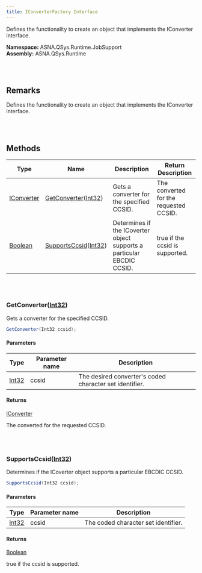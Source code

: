 ```yaml
---
title: IConverterFactory Interface
---
```


Defines the functionality to create an object that implements the IConverter interface.

**Namespace:** ASNA.QSys.Runtime.JobSupport <br/>
**Assembly:** ASNA.QSys.Runtime

<br>
<br>

## Remarks

Defines the functionality to create an object that implements the IConverter interface.

[//]: # ($$TODO: Complete the Remarks section.)

<br>
<br>

## Methods

| Type | Name | Description | Return Description 
| --- | --- | --- | --- 
| [IConverter](/reference/asna-qsys-runtime-job-support/classes/i-converter.html) | [GetConverter](#getconverterint32)([Int32](https://docs.microsoft.com/en-us/dotnet/api/system.int32)) | Gets a converter for the specified CCSID. | The converted for the requested CCSID.
| [Boolean](https://docs.microsoft.com/en-us/dotnet/api/system.boolean) | [SupportsCcsid](#supportsccsidint32)([Int32](https://docs.microsoft.com/en-us/dotnet/api/system.int32)) | Determines if the ICoverter object supports a particular EBCDIC CCSID. | true if the ccsid is supported.

<br>
<br>

### GetConverter([Int32](https://docs.microsoft.com/en-us/dotnet/api/system.int32))

Gets a converter for the specified CCSID.

```cs
GetConverter(Int32 ccsid);
```

#### Parameters

| Type | Parameter name | Description
| --- | --- | ---
| [Int32](https://docs.microsoft.com/en-us/dotnet/api/system.int32) | ccsid | The desired converter's coded character set identifier. 

#### Returns

[IConverter](/reference/asna-qsys-runtime-job-support/classes/i-converter.html)

The converted for the requested CCSID.


<br>
<br>

### SupportsCcsid([Int32](https://docs.microsoft.com/en-us/dotnet/api/system.int32))

Determines if the ICoverter object supports a particular EBCDIC CCSID.

```cs
SupportsCcsid(Int32 ccsid);
```

#### Parameters

| Type | Parameter name | Description
| --- | --- | ---
| [Int32](https://docs.microsoft.com/en-us/dotnet/api/system.int32) | ccsid | The coded character set identifier. 

#### Returns

[Boolean](https://docs.microsoft.com/en-us/dotnet/api/system.boolean)

true if the ccsid is supported.


<br>
<br>

